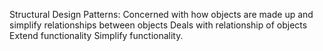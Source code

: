 Structural Design Patterns:
Concerned with how objects are made up and simplify relationships between objects
Deals with relationship of objects
Extend functionality
Simplify functionality.